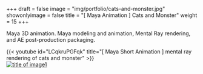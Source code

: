 +++
draft = false
image = "img/portfolio/cats-and-monster.jpg"
showonlyimage = false
title = "[ Maya Animation ] Cats and Monster"
weight = 15
+++

Maya 3D animation. Maya modeling and animation, Mental Ray rendering, and AE post-production packaging.

{{< youtube id="LCqkruPGFqk" title="[ Maya Short Animation ] mental ray rendering of cats and monster" >}}
\
[![title of image1][1]][1]

[1]: /img/portfolio/cats-and-monster-1.png
